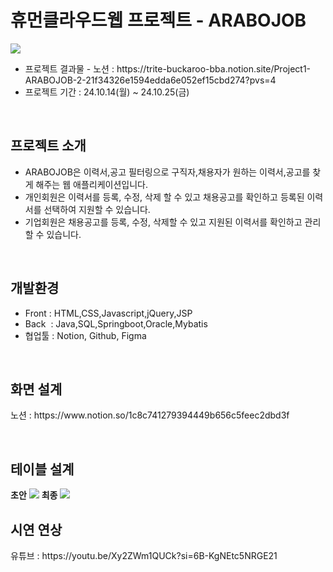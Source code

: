 <h1>휴먼클라우드웹 프로젝트 - ARABOJOB</h1>
<img src="https://github.com/user-attachments/assets/c545aaee-9e34-48ba-8924-8d409c137eb1"/>
<ul>
  <li>프로젝트 결과물 - 노션 : https://trite-buckaroo-bba.notion.site/Project1-ARABOJOB-2-21f34326e1594edda6e052ef15cbd274?pvs=4</li>
  <li>프로젝트 기간 : 24.10.14(월) ~ 24.10.25(금)</li>
</ul>
&nbsp
<h2>프로젝트 소개</h2>
<ul>
  <li>ARABOJOB은 이력서,공고 필터링으로 구직자,채용자가 원하는 이력서,공고를 찾게 해주는 웹 애플리케이션입니다.</li>
  <li>개인회원은 이력서를 등록, 수정, 삭제 할 수 있고 채용공고를 확인하고 등록된 이력서를 선택하여 지원할 수 있습니다.</li>
  <li>기업회원은 채용공고를 등록, 수정, 삭제할 수 있고 지원된 이력서를 확인하고 관리할 수 있습니다.</li>
</ul>
&nbsp
<h2>개발환경</h2>
<ul>
  <li>Front : HTML,CSS,Javascript,jQuery,JSP</li>
  <li>Back &nbsp: Java,SQL,Springboot,Oracle,Mybatis</li>
  <li>협업툴 : Notion, Github, Figma</li>
</ul>
&nbsp
<h2>화면 설계</h2>
<p>노션 : https://www.notion.so/1c8c741279394449b656c5feec2dbd3f</p>
&nbsp
<h2>테이블 설계</h2>
<b>초안</b>
<img src="https://github.com/user-attachments/assets/65438436-7bfa-407c-999e-2bb93436589f">
<b>최종</b>
<img src="https://github.com/user-attachments/assets/ef1d5070-062b-4310-980b-6f62655af689">
<h2>시연 연상</h2>
<p>유튜브 : https://youtu.be/Xy2ZWm1QUCk?si=6B-KgNEtc5NRGE21</p>

